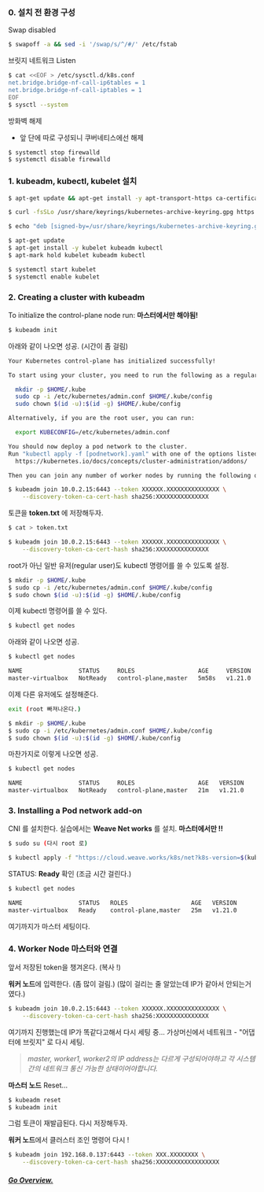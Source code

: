 ### 0. 설치 전 환경 구성

Swap disabled
```bash
$ swapoff -a && sed -i '/swap/s/^/#/' /etc/fstab
```

브릿지 네트워크 Listen
```bash
$ cat <<EOF > /etc/sysctl.d/k8s.conf
net.bridge.bridge-nf-call-ip6tables = 1
net.bridge.bridge-nf-call-iptables = 1
EOF
$ sysctl --system
```

방화벽 해제
 - 앞 단에 따로 구성되니 쿠버네티스에선 해제

```bash
$ systemctl stop firewalld
$ systemctl disable firewalld
```


### 1. kubeadm, kubectl, kubelet 설치

```bash
$ apt-get update && apt-get install -y apt-transport-https ca-certificates curl

$ curl -fsSLo /usr/share/keyrings/kubernetes-archive-keyring.gpg https://packages.cloud.google.com/apt/doc/apt-key.gpg

$ echo "deb [signed-by=/usr/share/keyrings/kubernetes-archive-keyring.gpg] https://apt.kubernetes.io/ kubernetes-xenial main" | sudo tee /etc/apt/sources.list.d/kubernetes.list

$ apt-get update
$ apt-get install -y kubelet kubeadm kubectl
$ apt-mark hold kubelet kubeadm kubectl
```


```bash
$ systemctl start kubelet
$ systemctl enable kubelet
```

### 2. Creating a cluster with kubeadm

To initialize the control-plane node run:
**마스터에서만 해야됨!**
```bash
$ kubeadm init
```
아래와 같이 나오면 성공. (시간이 좀 걸림)
```bash
Your Kubernetes control-plane has initialized successfully!

To start using your cluster, you need to run the following as a regular user:

  mkdir -p $HOME/.kube
  sudo cp -i /etc/kubernetes/admin.conf $HOME/.kube/config
  sudo chown $(id -u):$(id -g) $HOME/.kube/config

Alternatively, if you are the root user, you can run:

  export KUBECONFIG=/etc/kubernetes/admin.conf

You should now deploy a pod network to the cluster.
Run "kubectl apply -f [podnetwork].yaml" with one of the options listed at:
  https://kubernetes.io/docs/concepts/cluster-administration/addons/

Then you can join any number of worker nodes by running the following on each as root:

$ kubeadm join 10.0.2.15:6443 --token XXXXXX.XXXXXXXXXXXXXXX \
	--discovery-token-ca-cert-hash sha256:XXXXXXXXXXXXXXX
```

토큰을 **token.txt** 에 저장해두자.
```bash
$ cat > token.txt

$ kubeadm join 10.0.2.15:6443 --token XXXXXX.XXXXXXXXXXXXXXX \
	--discovery-token-ca-cert-hash sha256:XXXXXXXXXXXXXXX
```

root가 아닌 일반 유저(regular user)도 kubectl 명령어를 쓸 수 있도록 설정.
```bash
$ mkdir -p $HOME/.kube
$ sudo cp -i /etc/kubernetes/admin.conf $HOME/.kube/config
$ sudo chown $(id -u):$(id -g) $HOME/.kube/config
```

이제 kubectl 명령어를 쓸 수 있다.
```bash
$ kubectl get nodes
```

아래와 같이 나오면 성공.
```bash
$ kubectl get nodes

NAME                STATUS     ROLES                  AGE     VERSION
master-virtualbox   NotReady   control-plane,master   5m58s   v1.21.0
```

이제 다른 유저에도 설정해준다.
```bash
exit (root 빠져나온다.)

$ mkdir -p $HOME/.kube
$ sudo cp -i /etc/kubernetes/admin.conf $HOME/.kube/config
$ sudo chown $(id -u):$(id -g) $HOME/.kube/config
```
마찬가지로 이렇게 나오면 성공.
```bash
$ kubectl get nodes

NAME                STATUS     ROLES                  AGE   VERSION
master-virtualbox   NotReady   control-plane,master   21m   v1.21.0
```

### 3. Installing a Pod network add-on

CNI 를 설치한다. 실습에서는 **Weave Net works** 를 설치.
**마스터에서만 !!**

```bash
$ sudo su (다시 root 로)

$ kubectl apply -f "https://cloud.weave.works/k8s/net?k8s-version=$(kubectl version | base64 | tr -d '\n')"
```


STATUS: **Ready** 확인 (조금 시간 걸린다.)
```bash
$ kubectl get nodes

NAME                STATUS   ROLES                  AGE   VERSION
master-virtualbox   Ready    control-plane,master   25m   v1.21.0
```

여기까지가 마스터 세팅이다.


### 4. Worker Node 마스터와 연결

앞서 저장된 token을 챙겨온다. (복사 !)

**워커 노드**에 입력한다. (좀 많이 걸림.) (많이 걸리는 줄 알았는데 IP가 같아서 안되는거 였다.)
```bash
$ kubeadm join 10.0.2.15:6443 --token XXXXXX.XXXXXXXXXXXXXXX \
	--discovery-token-ca-cert-hash sha256:XXXXXXXXXXXXXXX
```

여기까지 진행했는데 IP가 똑같다고해서 다시 세팅 중...
가상머신에서
네트워크 - "어댑터에 브릿지" 로 다시 세팅.

> *master, worker1, worker2의 IP address는 다르게 구성되어야하고 각 시스템간의 네트워크 통신 가능한 상태이어야합니다.*


**마스터 노드** Reset...
```bash
$ kubeadm reset
$ kubeadm init
```

그럼 토큰이 재발급된다. 다시 저장해두자.

**워커 노드**에서 클러스터 조인 명령어 다시 !
```bash
$ kubeadm join 192.168.0.137:6443 --token XXX.XXXXXXXX \
	--discovery-token-ca-cert-hash sha256:XXXXXXXXXXXXXXXXXX
```


##### [Go Overview.](https://github.com/es5es5/TIL/tree/main/kubernetes/2021-05-03)
